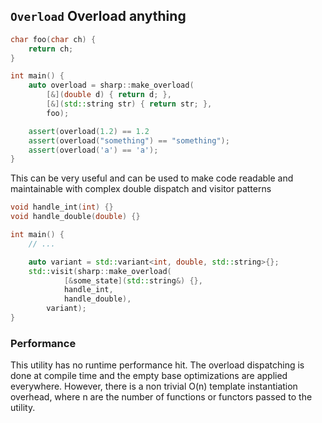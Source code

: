 `Overload` Overload anything
----------

```c++
char foo(char ch) {
    return ch;
}

int main() {
    auto overload = sharp::make_overload(
        [&](double d) { return d; },
        [&](std::string str) { return str; },
        foo);

    assert(overload(1.2) == 1.2
    assert(overload("something") == "something");
    assert(overload('a') == 'a');
}
```

This can be very useful and can be used to make code readable and maintainable
with complex double dispatch and visitor patterns

```c++
void handle_int(int) {}
void handle_double(double) {}

int main() {
    // ...

    auto variant = std::variant<int, double, std::string>{};
    std::visit(sharp::make_overload(
            [&some_state](std::string&) {},
            handle_int,
            handle_double),
        variant);
}
```

### Performance

This utility has no runtime performance hit.  The overload dispatching is
done at compile time and the empty base optimizations are applied everywhere.
However, there is a non trivial O(n) template instantiation overhead, where n
are the number of functions or functors passed to the utility.
